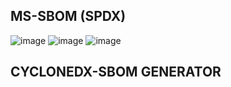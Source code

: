 ## MS-SBOM (SPDX)
![image](https://github.com/codingassistance/tools/assets/116947235/7a304423-503a-41ab-8030-7880c796b0f9)
![image](https://github.com/codingassistance/tools/assets/116947235/3bac0ec7-d005-42ab-8d02-67808e3bbec1)
![image](https://github.com/codingassistance/tools/assets/116947235/351682f0-1919-441b-b76f-75610e17977a)

## CYCLONEDX-SBOM GENERATOR




